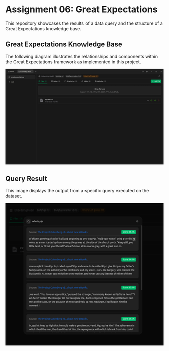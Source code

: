 # Assignment 06: Great Expectations

This repository showcases the results of a data query and the structure of a Great Expectations knowledge base.

## Great Expectations Knowledge Base

The following diagram illustrates the relationships and components within the Great Expectations framework as implemented in this project.

![Great Expectations Knowledge Base](./great-expectations.png)

## Query Result

This image displays the output from a specific query executed on the dataset.

![Query Result](./query-result.png)
